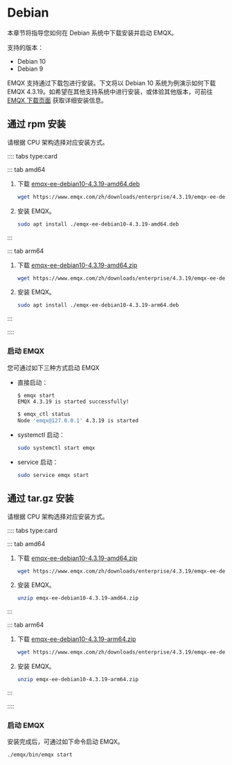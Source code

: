 # Debian

本章节将指导您如何在 Debian 系统中下载安装并启动 EMQX。

支持的版本：

- Debian 10
- Debian 9

EMQX 支持通过下载包进行安装。下文将以 Debian 10 系统为例演示如何下载 EMQX 4.3.19。如希望在其他支持系统中进行安装，或体验其他版本，可前往 [EMQX 下载页面](https://www.emqx.io/zh/downloads?os=CentOS) 获取详细安装信息。

## 通过 rpm 安装

请根据 CPU 架构选择对应安装方式。

:::: tabs type:card

::: tab amd64

1. 下载 [emqx-ee-debian10-4.3.19-amd64.deb](https://www.emqx.com/zh/downloads/enterprise/4.3.19/emqx-ee-debian10-4.3.19-amd64.deb)

   ```bash
   wget https://www.emqx.com/zh/downloads/enterprise/4.3.19/emqx-ee-debian10-4.3.19-amd64.deb
   ```

2. 安装 EMQX。

   ```bash
   sudo apt install ./emqx-ee-debian10-4.3.19-amd64.deb
   ```

:::

::: tab arm64

1. 下载 [emqx-ee-debian10-4.3.19-amd64.zip](https://www.emqx.com/zh/downloads/enterprise/4.3.19/emqx-ee-debian10-4.3.19-amd64.zip)

   ```bash
   wget https://www.emqx.com/zh/downloads/enterprise/4.3.19/emqx-ee-debian10-4.3.19-arm64.deb
   ```

2. 安装 EMQX。

   ```bash
   sudo apt install ./emqx-ee-debian10-4.3.19-arm64.deb
   ```

:::

::::

### 启动 EMQX

您可通过如下三种方式启动 EMQX

- 直接启动：

  ```bash
  $ emqx start
  EMQX 4.3.19 is started successfully!
  
  $ emqx_ctl status
  Node 'emqx@127.0.0.1' 4.3.19 is started
  ```

- systemctl 启动：

  ```bash
  sudo systemctl start emqx
  ```

- service 启动：

  ```bash
  sudo service emqx start
  ```

## 通过 tar.gz 安装

请根据 CPU 架构选择对应安装方式。

:::: tabs type:card

::: tab amd64

1. 下载 [emqx-ee-debian10-4.3.19-amd64.zip](https://www.emqx.com/zh/downloads/enterprise/4.3.19/emqx-ee-debian10-4.3.19-amd64.zip)

   ```bash
   wget https://www.emqx.com/zh/downloads/enterprise/4.3.19/emqx-ee-debian10-4.3.19-amd64.zip
   ```

2. 安装 EMQX。

   ```bash
   unzip emqx-ee-debian10-4.3.19-amd64.zip
   ```

:::

::: tab arm64

1. 下载 [emqx-ee-debian10-4.3.19-arm64.zip](https://www.emqx.com/zh/downloads/enterprise/4.3.19/emqx-ee-debian10-4.3.19-arm64.zip)

   ```bash
   wget https://www.emqx.com/zh/downloads/enterprise/4.3.19/emqx-ee-debian10-4.3.19-arm64.zip
   ```

2. 安装 EMQX。

   ```bash
   unzip emqx-ee-debian10-4.3.19-arm64.zip
   ```

:::

::::

### 启动 EMQX

安装完成后，可通过如下命令启动 EMQX。

```bash
./emqx/bin/emqx start
```
